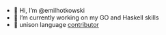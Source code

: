 - 👋 Hi, I’m @emilhotkowski
- 🌱 I’m currently working on my GO and Haskell skills
- 👼 unison language [contributor](https://github.com/unisonweb/unison/blob/trunk/CONTRIBUTORS.markdown)
<!---
emilhotkowski/emilhotkowski is a ✨ special ✨ repository because its `README.md` (this file) appears on your GitHub profile.
You can click the Preview link to take a look at your changes.
--->
